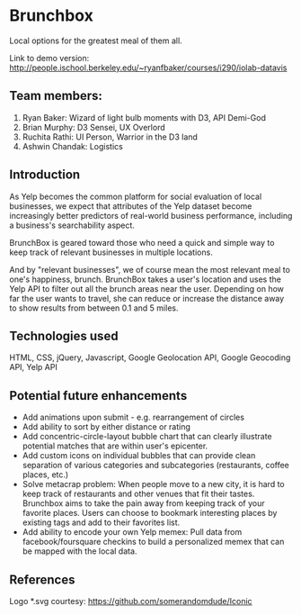 Brunchbox 
=============
Local options for the greatest meal of them all.

Link to demo version:
http://people.ischool.berkeley.edu/~ryanfbaker/courses/i290/iolab-datavis

Team members:
------------

1. Ryan Baker: Wizard of light bulb moments with D3, API Demi-God 
2. Brian Murphy: D3 Sensei, UX Overlord
3. Ruchita Rathi: UI Person, Warrior in the D3 land
4. Ashwin Chandak: Logistics

Introduction
------------

As Yelp becomes the common platform for social evaluation of local businesses, we expect that attributes of the Yelp dataset become increasingly better predictors of real-world business performance, including a business's searchability aspect.

BrunchBox is geared toward those who need a quick and simple way to keep track of relevant businesses in multiple locations.

And by "relevant businesses", we of course mean the most relevant meal to one's happiness, brunch. BrunchBox takes a user's location and uses the Yelp API to filter out all the brunch areas near the user. Depending on how far the user wants to travel, she can reduce or increase the distance away to show results from between 0.1 and 5 miles.

Technologies used
------------
HTML, CSS, jQuery, Javascript, Google Geolocation API, Google Geocoding API, Yelp API


Potential future enhancements
---------------

- Add animations upon submit - e.g. rearrangement of circles
- Add ability to sort by either distance or rating
- Add concentric-circle-layout bubble chart that can clearly illustrate potential matches that are within user's epicenter.
- Add custom icons on individual bubbles that can provide clean separation of various categories and subcategories (restaurants, coffee places, etc.)
- Solve metacrap problem: When people move to a new city, it is hard to keep track of restaurants and other venues that fit their tastes. Brunchbox aims to take the pain away from keeping track of your favorite places. Users can choose to bookmark interesting places by existing tags and add to their favorites list.
- Add ability to encode your own Yelp memex: Pull data from facebook/foursquare checkins to build a personalized memex that can be mapped with the local data.


References
------
Logo *.svg courtesy:  https://github.com/somerandomdude/Iconic


